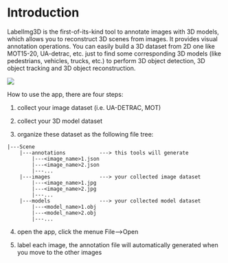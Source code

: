 # Introduction

LabelImg3D is the first-of-its-kind tool to annotate images with 3D models, which allows you to reconstruct 3D scenes from images. It provides visual annotation operations. You can easily build a 3D dataset from 2D one like MOT15-20, UA-detrac, etc. just to find some corresponding 3D models (like pedestrians, vehicles, trucks, etc.) to perform 3D object detection, 3D object tracking and 3D object reconstruction.

![](../imgs/demo.gif)

How to use the app, there are four steps:

1. collect your image dataset (i.e. UA-DETRAC, MOT)

2. collect your 3D model dataset

3. organize these dataset as the following file tree:

```
|---Scene
    |---annotations           ---> this tools will generate
        |---<image_name>1.json
        |---<image_name>2.json
        |---...
    |---images                ---> your collected image dataset
        |---<image_name>1.jpg
        |---<image_name>2.jpg
        |---...
    |---models                ---> your collected model dataset
        |---<model_name>1.obj
        |---<model_name>2.obj
        |---...
```

4. open the app, click the menue File-->Open

5. label each image, the annotation file will automatically generated when you move to the other images